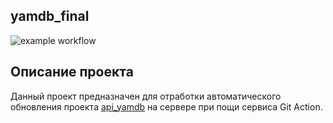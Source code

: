 ## yamdb_final

![example workflow](https://github.com/V1cimus/yamdb_final/actions/workflows/yamdb_workflow.yml/badge.svg)

## Описание проекта
Данный проект предназначен для отработки автоматического обновления проекта [api_yamdb](https://github.com/V1cimus/infra_sp2) на сервере при пощи сервиса Git Action.